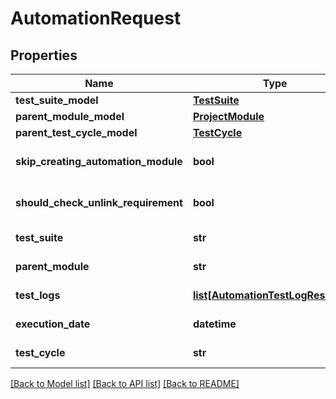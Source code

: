 # AutomationRequest

## Properties
Name | Type | Description | Notes
------------ | ------------- | ------------- | -------------
**test_suite_model** | [**TestSuite**](TestSuite.md) |  | [optional] 
**parent_module_model** | [**ProjectModule**](ProjectModule.md) |  | [optional] 
**parent_test_cycle_model** | [**TestCycle**](TestCycle.md) |  | [optional] 
**skip_creating_automation_module** | **bool** |  | [optional] [default to False]
**should_check_unlink_requirement** | **bool** |  | [optional] [default to False]
**test_suite** | **str** | ID or PID of Test Suite | [optional] 
**parent_module** | **str** | ID or PID of Module | [optional] 
**test_logs** | [**list[AutomationTestLogResource]**](AutomationTestLogResource.md) | Array of Test Log | 
**execution_date** | **datetime** | Execution Date | [optional] 
**test_cycle** | **str** | ID or PID of Test Cycle | [optional] 

[[Back to Model list]](../README.md#documentation-for-models) [[Back to API list]](../README.md#documentation-for-api-endpoints) [[Back to README]](../README.md)


